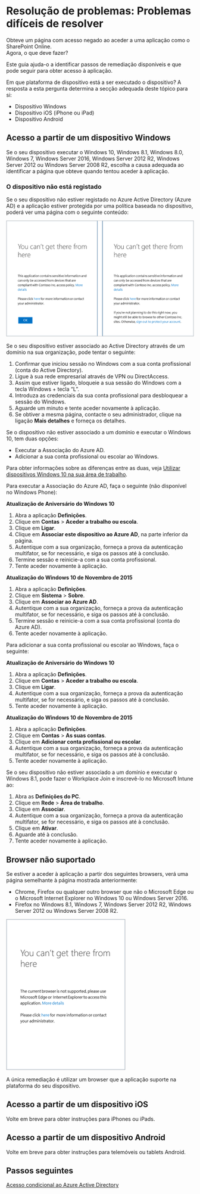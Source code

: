 <properties
    pageTitle="Resolução de problemas: Problemas difíceis de resolver | Microsoft Azure"
    description="Este tópico ajuda-o a identificar passos de remediação que pode seguir para obter acesso a uma aplicação."
    services="active-directory"
    keywords="acesso condicional baseado no dispositivo, registo de dispositivos, ativar o registo de dispositivos, registo de dispositivos e MDM"
    documentationCenter=""
    authors="markusvi"
    manager="femila"
    editor=""/>

<tags
    ms.service="active-directory"
    ms.workload="identity"
    ms.tgt_pltfrm="na"
    ms.devlang="na"
    ms.topic="get-started-article"
    ms.date="08/23/2016"
    ms.author="markvi"/>


# Resolução de problemas: Problemas difíceis de resolver

Obteve um página com acesso negado ao aceder a uma aplicação como o SharePoint Online.  
Agora, o que deve fazer?

Este guia ajuda-o a identificar passos de remediação disponíveis e que pode seguir para obter acesso à aplicação.



Em que plataforma de dispositivo está a ser executado o dispositivo?
A resposta a esta pergunta determina a secção adequada deste tópico para si:


-   Dispositivo Windows
-   Dispositivo iOS (iPhone ou iPad)
-   Dispositivo Android

## Acesso a partir de um dispositivo Windows

Se o seu dispositivo executar o Windows 10, Windows 8.1, Windows 8.0, Windows 7, Windows Server 2016, Windows Server 2012 R2, Windows Server 2012 ou Windows Server 2008 R2, escolha a causa adequada ao identificar a página que obteve quando tentou aceder à aplicação.

### O dispositivo não está registado

Se o seu dispositivo não estiver registado no Azure Active Directory (Azure AD) e a aplicação estiver protegida por uma política baseada no dispositivo, poderá ver uma página com o seguinte conteúdo:

![Mensagens “Problemas difíceis de resolver” relativas a dispositivos não registados](./media/active-directory-conditional-access-device-remediation/01.png "Scenario")



Se o seu dispositivo estiver associado ao Active Directory através de um domínio na sua organização, pode tentar o seguinte:

1.  Confirmar que iniciou sessão no Windows com a sua conta profissional (conta do Active Directory).
2.  Ligue à sua rede empresarial através de VPN ou DirectAccess.
3.  Assim que estiver ligado, bloqueie a sua sessão do Windows com a tecla Windows + tecla “L”.
4.  Introduza as credenciais da sua conta profissional para desbloquear a sessão do Windows.
5.  Aguarde um minuto e tente aceder novamente à aplicação.
6.  Se obtiver a mesma página, contacte o seu administrador, clique na ligação **Mais detalhes** e forneça os detalhes.

Se o dispositivo não estiver associado a um domínio e executar o Windows 10, tem duas opções:

- Executar a Associação do Azure AD.
- Adicionar a sua conta profissional ou escolar ao Windows.

Para obter informações sobre as diferenças entre as duas, veja [Utilizar dispositivos Windows 10 na sua área de trabalho](active-directory-azureadjoin-windows10-devices.md).

Para executar a Associação do Azure AD, faça o seguinte (não disponível no Windows Phone):

**Atualização de Aniversário do Windows 10**

1.  Abra a aplicação **Definições**.
2.  Clique em **Contas** > **Aceder a trabalho ou escola**.
3.  Clique em **Ligar**.
4.  Clique em **Associar este dispositivo ao Azure AD**, na parte inferior da página.
5.  Autentique com a sua organização, forneça a prova da autenticação multifator, se for necessário, e siga os passos até à conclusão.
6.  Termine sessão e reinicie-a com a sua conta profissional.
7.  Tente aceder novamente à aplicação.




**Atualização do Windows 10 de Novembro de 2015**


1.  Abra a aplicação **Definições**.
2.  Clique em **Sistema** > **Sobre**.
3.  Clique em **Associar ao Azure AD**.
4.  Autentique com a sua organização, forneça a prova da autenticação multifator, se for necessário, e siga os passos até à conclusão.
5.  Termine sessão e reinicie-a com a sua conta profissional (conta do Azure AD).
6.  Tente aceder novamente à aplicação.

Para adicionar a sua conta profissional ou escolar ao Windows, faça o seguinte:

**Atualização de Aniversário do Windows 10**

1.  Abra a aplicação **Definições**.
2.  Clique em **Contas** > **Aceder a trabalho ou escola**.
3.  Clique em **Ligar**.
4.  Autentique com a sua organização, forneça a prova da autenticação multifator, se for necessário, e siga os passos até à conclusão.
5.  Tente aceder novamente à aplicação.


**Atualização do Windows 10 de Novembro de 2015**

1.  Abra a aplicação **Definições**.
2.  Clique em **Contas** > **As suas contas**.
3.  Clique em **Adicionar conta profissional ou escolar**.
4.  Autentique com a sua organização, forneça a prova da autenticação multifator, se for necessário, e siga os passos até à conclusão.
5.  Tente aceder novamente à aplicação.

Se o seu dispositivo não estiver associado a um domínio e executar o Windows 8.1, pode fazer o Workplace Join e inscrevê-lo no Microsoft Intune ao:

1.  Abra as **Definições do PC**.
2.  Clique em **Rede** > **Área de trabalho**.
3.  Clique em **Associar**.
4.  Autentique com a sua organização, forneça a prova da autenticação multifator, se for necessário, e siga os passos até à conclusão.
5.  Clique em **Ativar**.
6.  Aguarde até à conclusão.
7.  Tente aceder novamente à aplicação.


## Browser não suportado

Se estiver a aceder à aplicação a partir dos seguintes browsers, verá uma página semelhante à página mostrada anteriormente:

- Chrome, Firefox ou qualquer outro browser que não o Microsoft Edge ou o Microsoft Internet Explorer no Windows 10 ou Windows Server 2016.
- Firefox no Windows 8.1, Windows 7, Windows Server 2012 R2, Windows Server 2012 ou Windows Server 2008 R2.

![Mensagem “Problemas difíceis de resolver” relativos a browsers não suportados](./media/active-directory-conditional-access-device-remediation/02.png "Scenario")


A única remediação é utilizar um browser que a aplicação suporte na plataforma do seu dispositivo.

## Acesso a partir de um dispositivo iOS
Volte em breve para obter instruções para iPhones ou iPads.

## Acesso a partir de um dispositivo Android
Volte em breve para obter instruções para telemóveis ou tablets Android.

## Passos seguintes

[Acesso condicional ao Azure Active Directory](active-directory-conditional-access.md)



<!--HONumber=ago16_HO5-->


